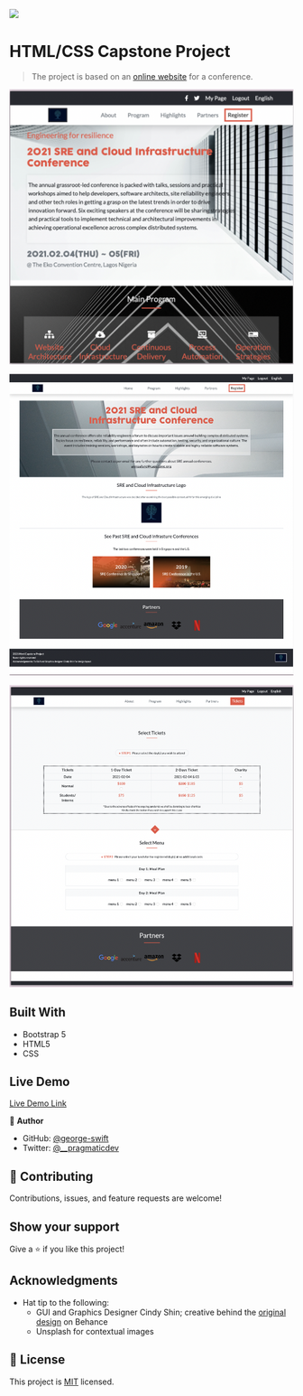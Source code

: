 ![](https://img.shields.io/badge/Microverse-blueviolet)

# HTML/CSS Capstone Project

> The project is based on an [online website](https://www.behance.net/gallery/29845175/CC-Global-Summit-2015) for a conference.

![screenshot](./assets/home.png)

![screenshot](./assets/about.png)

![screenshot](./assets/tickets.png)

## Built With

- Bootstrap 5
- HTML5
- CSS

## Live Demo

[Live Demo Link](https://livedemo.com)

👤 **Author**

- GitHub: [@george-swift](https://github.com/george-swift)
- Twitter: [@\_\_pragmaticdev](https://twitter.com/__pragmaticdev)

## 🤝 Contributing

Contributions, issues, and feature requests are welcome!

## Show your support

Give a ⭐️ if you like this project!

## Acknowledgments

- Hat tip to the following:
  - GUI and Graphics Designer Cindy Shin; creative behind the [original design](https://www.behance.net/gallery/29845175/CC-Global-Summit-2015) on Behance
  - Unsplash for contextual images

## 📝 License

This project is [MIT](https://www.mit.edu/~amini/LICENSE.md) licensed.
